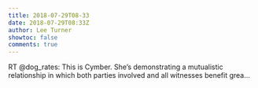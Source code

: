 ```yaml
---
title: 2018-07-29T08-33
date: 2018-07-29T08:33Z
author: Lee Turner
showtoc: false
comments: true
---
```


RT @dog_rates: This is Cymber. She’s demonstrating a mutualistic relationship in which both parties involved and all witnesses benefit grea…

